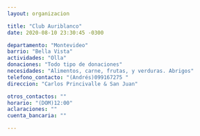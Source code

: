 ```yaml
---
layout: organizacion

title: "Club Auriblanco"
date: 2020-08-10 23:30:45 -0300

departamento: "Montevideo"
barrio: "Bella Vista"
actividades: "Olla"
donaciones: "Todo tipo de donaciones"
necesidades: "Alimentos, carne, frutas, y verduras. Abrigos"
telefono_contacto: "(Andrés)099167275 "
direccion: "Carlos Princivalle & San Juan"

otros_contactos: ""
horario: "(DOM)12:00"
aclaraciones: ""
cuenta_bancaria: ""

---
```

